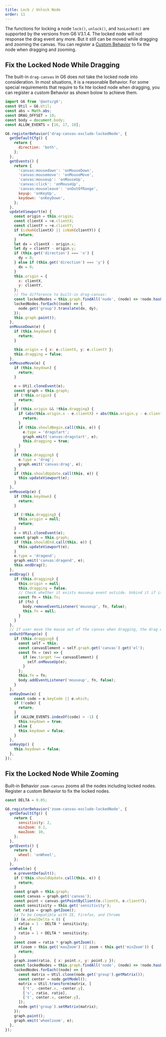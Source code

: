 ```yaml
---
title: Lock / Unlock Node
order: 11
---
```


The functions for locking a node `lock()`, `unlock()`, and `hasLocked()` are supported by the versions from G6 V3.1.4. The locked node will not response the drag event any more. But it still can be moved while dragging and zooming the canvas. You can register a [Custom Behavior](/en/docs/manual/middle/states/custom-behavior) to fix the node when dragging and zooming.

## Fix the Locked Node While Dragging

The built-in `drag-canvas` in G6 does not take the locked node into consideration. In most situations, it is a reasonable Behavior. For some special requirements that require to fix hte locked node when dragging, you can register a custom Behavior as shown bolow to achieve them.

```javascript
import G6 from '@antv/g6';
const Util = G6.Util;
const abs = Math.abs;
const DRAG_OFFSET = 10;
const body = document.body;
const ALLOW_EVENTS = [16, 17, 18];

G6.registerBehavior('drag-canvas-exclude-lockedNode', {
  getDefaultCfg() {
    return {
      direction: 'both',
    };
  },
  getEvents() {
    return {
      'canvas:mousedown': 'onMouseDown',
      'canvas:mousemove': 'onMouseMove',
      'canvas:mouseup': 'onMouseUp',
      'canvas:click': 'onMouseUp',
      'canvas:mouseleave': 'onOutOfRange',
      keyup: 'onKeyUp',
      keydown: 'onKeyDown',
    };
  },
  updateViewport(e) {
    const origin = this.origin;
    const clientX = +e.clientX;
    const clientY = +e.clientY;
    if (isNaN(clientX) || isNaN(clientY)) {
      return;
    }
    let dx = clientX - origin.x;
    let dy = clientY - origin.y;
    if (this.get('direction') === 'x') {
      dy = 0;
    } else if (this.get('direction') === 'y') {
      dx = 0;
    }
    this.origin = {
      x: clientX,
      y: clientY,
    };
    // The difference to built-in drag-canvas:
    const lockedNodes = this.graph.findAll('node', (node) => !node.hasLocked());
    lockedNodes.forEach((node) => {
      node.get('group').translate(dx, dy);
    });
    this.graph.paint();
  },
  onMouseDown(e) {
    if (this.keydown) {
      return;
    }

    this.origin = { x: e.clientX, y: e.clientY };
    this.dragging = false;
  },
  onMouseMove(e) {
    if (this.keydown) {
      return;
    }

    e = Util.cloneEvent(e);
    const graph = this.graph;
    if (!this.origin) {
      return;
    }
    if (this.origin && !this.dragging) {
      if (abs(this.origin.x - e.clientX) + abs(this.origin.y - e.clientY) < DRAG_OFFSET) {
        return;
      }
      if (this.shouldBegin.call(this, e)) {
        e.type = 'dragstart';
        graph.emit('canvas:dragstart', e);
        this.dragging = true;
      }
    }
    if (this.dragging) {
      e.type = 'drag';
      graph.emit('canvas:drag', e);
    }
    if (this.shouldUpdate.call(this, e)) {
      this.updateViewport(e);
    }
  },
  onMouseUp(e) {
    if (this.keydown) {
      return;
    }

    if (!this.dragging) {
      this.origin = null;
      return;
    }
    e = Util.cloneEvent(e);
    const graph = this.graph;
    if (this.shouldEnd.call(this, e)) {
      this.updateViewport(e);
    }
    e.type = 'dragend';
    graph.emit('canvas:dragend', e);
    this.endDrag();
  },
  endDrag() {
    if (this.dragging) {
      this.origin = null;
      this.dragging = false;
      // Check whether it exists mouseup event outside. Unbind it if it exists.
      const fn = this.fn;
      if (fn) {
        body.removeEventListener('mouseup', fn, false);
        this.fn = null;
      }
    }
  },
  // If user move the mouse out of the canvas when dragging, the drag event might not be ended by releasing the mouse. Thus, listen to the mouseup event ouside the canvas to end it.
  onOutOfRange(e) {
    if (this.dragging) {
      const self = this;
      const canvasElement = self.graph.get('canvas').get('el');
      const fn = (ev) => {
        if (ev.target !== canvasElement) {
          self.onMouseUp(e);
        }
      };
      this.fn = fn;
      body.addEventListener('mouseup', fn, false);
    }
  },
  onKeyDown(e) {
    const code = e.keyCode || e.which;
    if (!code) {
      return;
    }
    if (ALLOW_EVENTS.indexOf(code) > -1) {
      this.keydown = true;
    } else {
      this.keydown = false;
    }
  },
  onKeyUp() {
    this.keydown = false;
  },
});
```

## Fix the Locked Node While Zooming

Built-in Behavior `zoom-canvas` zooms all the nodes including locked nodes. Register a custom Behavior to fix the locked nodes.

```javascript
const DELTA = 0.05;

G6.registerBehavior('zoom-canvas-exclude-lockedNode', {
  getDefaultCfg() {
    return {
      sensitivity: 2,
      minZoom: 0.1,
      maxZoom: 10,
    };
  },
  getEvents() {
    return {
      wheel: 'onWheel',
    };
  },
  onWheel(e) {
    e.preventDefault();
    if (!this.shouldUpdate.call(this, e)) {
      return;
    }
    const graph = this.graph;
    const canvas = graph.get('canvas');
    const point = canvas.getPointByClient(e.clientX, e.clientY);
    const sensitivity = this.get('sensitivity');
    let ratio = graph.getZoom();
    // To be Compatible with IE, Firefox, and Chrome
    if (e.wheelDelta < 0) {
      ratio = 1 - DELTA * sensitivity;
    } else {
      ratio = 1 + DELTA * sensitivity;
    }
    const zoom = ratio * graph.getZoom();
    if (zoom > this.get('maxZoom') || zoom < this.get('minZoom')) {
      return;
    }
    graph.zoom(ratio, { x: point.x, y: point.y });
    const lockedNodes = this.graph.findAll('node', (node) => !node.hasLocked());
    lockedNodes.forEach((node) => {
      const matrix = Util.clone(node.get('group').getMatrix());
      const center = node.getModel();
      matrix = Util.transform(matrix, [
        ['t', -center.x, -center.y],
        ['s', ratio, ratio],
        ['t', center.x, center.y],
      ]);
      node.get('group').setMatrix(matrix);
    });
    graph.paint();
    graph.emit('wheelzoom', e);
  },
});
```

